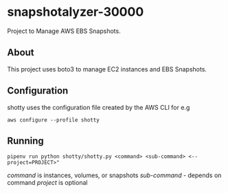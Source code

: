 # snapshotalyzer-30000
Project to Manage AWS EBS Snapshots. 


## About

This project uses boto3 to manage EC2 instances and EBS Snapshots. 

## Configuration

shotty uses the configuration file created by the AWS CLI for e.g

`aws configure --profile shotty`

## Running

`pipenv run python shotty/shotty.py <command> <sub-command> <--project=PROJECT>"`

*command* is instances, volumes, or snapshots
*sub-command* - depends on command
*project* is optional
